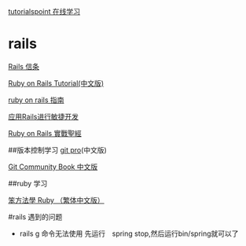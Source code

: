 [tutorialspoint 在线学习](http://www.tutorialspoint.com/)
# rails
[Rails 信条](https://ruby-china.org/wiki/the-rails-doctrine)

[Ruby on Rails Tutorial(中文版)](https://railstutorial-china.org/book/)

[ruby on rails 指南](http://guides.ruby-china.org/index.html)

[应用Rails进行敏捷开发](https://book.douban.com/subject/1839273/)

[Ruby on Rails 實戰聖經](https://ihower.tw/rails4/index.html)

##版本控制学习
[git pro](https://git-scm.com/book/zh/v2)(中文版)

[Git Community Book 中文版](http://gitbook.liuhui998.com/index.html)

##ruby 学习

[笨方法學 Ruby （繁体中文版）](http://lrthw.github.io/)

#rails 遇到的问题

* rails g 命令无法使用
		先运行　spring stop,然后运行bin/spring就可以了
